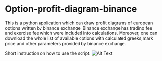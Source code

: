 # Option-profit-diagram-binance
This is a python application which can draw profit diagrams of european options written by binance exchange. 
Binance exchange has trading fee and exercise fee which were included into calculations.
Moreover, one can download the whole list of available options with calculated greeks,mark price 
and other parameters provided by binance exchange.

Short instruction on how to use the script:
![Alt Text](https://clipchamp.com/watch/x3ju1wSb6Z4)
